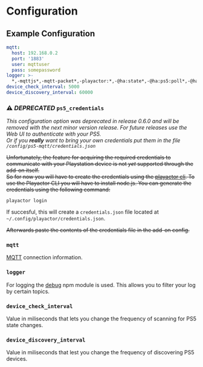 # Configuration

## Example Configuration
```yaml
mqtt:
  host: 192.168.0.2
  port: '1883'
  user: mqttuser
  pass: somepassword
logger: >-
  *,-mqttjs*,-mqtt-packet*,-playactor:*,-@ha:state*,-@ha:ps5:poll*,-@ha:ps5:check*
device_check_interval: 5000
device_discovery_interval: 60000
```

### ⚠ *DEPRECATED* `ps5_credentials` 
*This configuration option was deprecated in release 0.6.0 and will be removed with the next minor version release. For future releases use the Web UI to authenticate with your PS5.*
<br>
*Or if you **really** want to bring your own credentials put them in the file `/config/ps5-mqtt/credentials.json`*

~~Unfortunately, the feature for acquiring the required credentials to communicate with your Playstation device is not *yet* supported through the add-on itself.
<br>
So for now you will have to create the credentials using the [playactor cli](https://github.com/dhleong/playactor). To use the Playactor CLI you will have to install node.js. You can generate the credentials using the following command:~~

```
playactor login
```

If succesful, this will create a `credentials.json` file located at `~/.config/playactor/credentials.json`.

~~Afterwards paste the contents of the credentials file in the add-on config.~~

### `mqtt`
[MQTT](https://www.home-assistant.io/integrations/mqtt/) connection information.

### `logger`
For logging the [debug](https://github.com/debug-js/debug) npm module is used. This allows you to filter your log by certain topics.

### `device_check_interval`
Value in miliseconds that lets you change the frequency of scanning for PS5 state changes. 

### `device_discovery_interval`
Value in miliseconds that lest you change the frequency of discovering PS5 devices.